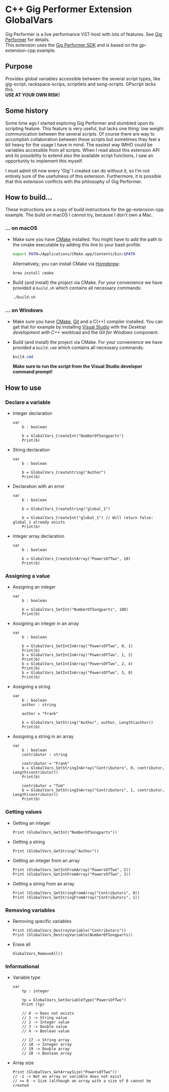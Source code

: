 # C++ Gig Performer Extension GlobalVars 
Gig Performer is a live performance VST-host with lots of features. See [Gig Performer](https://gigperformer.com/) for details.  
This extension uses the [Gig Performer SDK](https://github.com/gigperformer/gp-sdk) and is based on the gp-extension-cpp example.

## Purpose
Provides global variables accessible between the several script types, like gig-script, rackspace-scrips, scriptlets and song-scripts. GPscript lacks this.  
**USE AT YOUR OWN RISK!**

## Some history
Some time ago I started exploring Gig Performer and stumbled upon its scripting feature. This feature is very useful, but lacks one thing: low weight communication between the several scripts. Of course there are way to accomplish collaboration between these scripts but sometimes they feel a bit heavy for the usage I have in mind. The easiest way IMHO could be variables accessible from all scripts. When I read about this extension API and its possibility to extend also the available script functions, I saw an opportunity to implement this myself.

I must admit till now every 'Gig' I created can do without it, so I'm not entirely sure of the usefulness of this extension. Furthermore, it is possible that this extension conflicts with the philosophy of Gig Performer.

## How to build...
These instructions are a copy of build instructions for the gp-extension-cpp example. The build on macOS I cannot try, because I don't own a Mac.

### ... on macOS

-   Make sure you have [CMake](https://cmake.org) installed.
    You might have to add the path to the cmake executable by adding this line to your bash profile:

    ```bash
    export PATH=/Applications/CMake.app/Contents/bin:$PATH
    ```

    Alternatively, you can install CMake via [Homebrew](https://brew.sh):

    ```bash
    brew install cmake
    ```

-   Build (and install) the project via CMake.
    For your convenience we have provided a `build.sh` which contains all necessary commands:

    ```bash
    ./build.sh
    ```

### ... on Windows

-   Make sure you have [CMake](https://cmake.org), [Git](https://git-scm.com) and a C(++) compiler installed.
    You can get that for example by installing [Visual Studio](https://visualstudio.microsoft.com) with the _Desktop development with C++_ workload and the _Git for Windows_ component.
-   Build (and install) the project via CMake.
    For your convenience we have provided a `build.cmd` which contains all necessary commands:

    ```powershell
    build.cmd
    ```

    **Make sure to run the script from the Visual Studio developer command prompt!**

## How to use

### Declare a variable

-   Integer declaration
    
    ```gpscript
    var
        b : boolean
        
        b = GlobalVars_CreateInt("NumberOfSongparts")
        Print(b)
    ```

-   String declaration
    
    ```gpscript
    var
        b : boolean
        
        b = GlobalVars_CreateString("Author")
        Print(b)
    ```
    
-   Declaration with an error
    
    ```gpscript
    var
        b : boolean
        
        b = GlobalVars_CreateString("global_1")
        
        b = GlobalVars_CreateInt("global_1") // Will return false: global_1 already exists
        Print(b)
    ```
    
-   Integer array declaration

    ```gpscript
    var
        b : boolean
        
        b = GlobalVars_CreateIntArray("PowersOfTwo", 10)
        Print(b)
    ```
    
### Assigning a value

-   Assigning an integer
    
    ```gpscript
    var
        b : boolean
        
        b = GlobalVars_SetInt("NumberOfSongparts", 100)
        Print(b)
    ```
    
-   Assigning an integer in an array

    ```gpscript
    var
        b : boolean
        
        b = GlobalVars_SetIntInArray("PowersOfTwo", 0, 1)
        Print(b)
        b = GlobalVars_SetIntInArray("PowersOfTwo", 1, 2)
        Print(b)
        b = GlobalVars_SetIntInArray("PowersOfTwo", 2, 4)
        Print(b)
        b = GlobalVars_SetIntInArray("PowersOfTwo", 3, 8)
        Print(b)
    ```

-   Assigning a string
    
    ```gpscript
    var
        b : boolean
        author : string
        
        author = "Frank"
        
        b = GlobalVars_SetString("Author", author, Length(author))
        Print(b)
    ```

-   Assigning a string in an array
    
    ```gpscript
    var
        b : boolean
        contributor : string
        
        contributor = "Frank"
        b = GlobalVars_SetStringInArray("Contributors", 0, contributor, Length(contributor))
        Print(b)
        
        contributor = "Tom"
        b = GlobalVars_SetStringInArray("Contributors", 1, contributor, Length(contributor))
        Print(b)
    ```

### Getting values

-   Getting an integer

    ```gpscript
    Print (GlobalVars_GetInt("NumberOfSongparts"))
    ```

-   Getting a string

    ```gpscript
    Print (GlobalVars_GetString("Author"))
    ```

-   Getting an integer from an array

    ```gpscript
    Print (GlobalVars_GetIntFromArray("PowersOfTwo", 2))
    Print (GlobalVars_GetIntFromArray("PowersOfTwo", 3))
    ```

-   Getting a string from an array

    ```gpscript
    Print (GlobalVars_GetStringFromArray("Contributors", 0))
    Print (GlobalVars_GetStringFromArray("Contributors", 1))
    ```

### Removing variables

-   Removing specific variables

    ```gpscript
    Print (GlobalVars_DestroyVariable("Contributors"))
    Print (GlobalVars_DestroyVariable(NumberOfSongparts))
    ```

-   Erase all

    ```gpscript
    GlobalVars_RemoveAll()
    ```

### Informational

-   Variable type

    ```gpscript
    var
        tp : integer
    
        tp = GlobalVars_GetVariableType("PowersOfTwo")
        Print (tp)
        
        // 0 -> Does not exists
        // 1 -> String value
        // 2 -> Integer value
        // 3 -> Double value
        // 4 -> Boolean value

        // 17 -> String array
        // 18 -> Integer array
        // 19 -> Double array
        // 20 -> Boolean array
    ```

-   Array size

    ```gpscript
    Print (GlobalVars_GetArraySize("PowersOfTwo"))
    // -1 -> Not an array or variable does not exist
    // >= 0 -> Size (although an array with a size of 0 cannot be created
    ```
    

